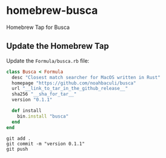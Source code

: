 # homebrew-busca

Homebrew Tap for Busca

## Update the Homebrew Tap

Update the `Formula/busca.rb` file:

```ruby
class Busca < Formula
  desc "Closest match searcher for MacOS written in Rust"
  homepage "https://github.com/noahbaculi/busca"
  url "__link_to_tar_in_the_github_release__"
  sha256 "__sha_for_tar__"
  version "0.1.1"

  def install
    bin.install "busca"
  end
end
```

```shell
git add .
git commit -m "version 0.1.1"
git push
```
